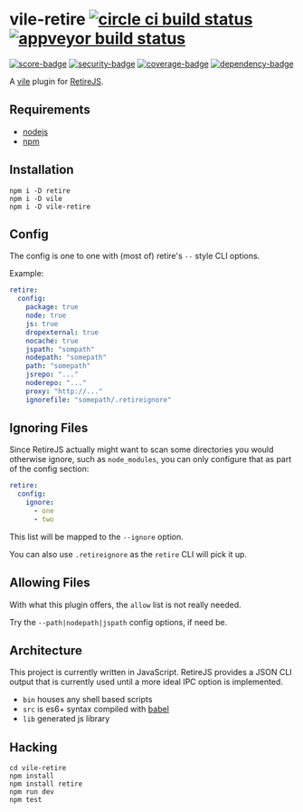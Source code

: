 # vile-retire [![circle ci build status](https://circleci.com/gh/forthright/vile-retire.svg?style=svg&circle-token=6be2dc62849170210b40aba8e999f825b0b99335)](https://circleci.com/gh/forthright/vile-retire) [![appveyor build status](https://ci.appveyor.com/api/projects/status/auqlywbel1fb2trx/branch/master?svg=true)](https://ci.appveyor.com/project/brentlintner/vile-retire/branch/master)

[![score-badge](https://vile.io/api/v0/projects/vile-retire/badges/score?token=USryyHar5xQs7cBjNUdZ)](https://vile.io/~brentlintner/vile-retire) [![security-badge](https://vile.io/api/v0/projects/vile-retire/badges/security?token=USryyHar5xQs7cBjNUdZ)](https://vile.io/~brentlintner/vile-retire) [![coverage-badge](https://vile.io/api/v0/projects/vile-retire/badges/coverage?token=USryyHar5xQs7cBjNUdZ)](https://vile.io/~brentlintner/vile-retire) [![dependency-badge](https://vile.io/api/v0/projects/vile-retire/badges/dependency?token=USryyHar5xQs7cBjNUdZ)](https://vile.io/~brentlintner/vile-retire)

A [vile](https://vile.io) plugin for [RetireJS](https://github.com/RetireJS/retire.js).

## Requirements

- [nodejs](http://nodejs.org)
- [npm](http://npmjs.org)

## Installation

    npm i -D retire
    npm i -D vile
    npm i -D vile-retire

## Config

The config is one to one with (most of) retire's `--` style CLI options.

Example:

```yaml
retire:
  config:
    package: true
    node: true
    js: true
    dropexternal: true
    nocache: true
    jspath: "sompath"
    nodepath: "somepath"
    path: "somepath"
    jsrepo: "..."
    noderepo: "..."
    proxy: "http://..."
    ignorefile: "somepath/.retireignore"
```

## Ignoring Files

Since RetireJS actually might want to scan some directories you would
otherwise ignore, such as `node_modules`, you can only configure that
as part of the config section:

```yaml
retire:
  config:
    ignore:
      - one
      - two
```

This list will be mapped to the `--ignore` option.

You can also use `.retireignore` as the `retire` CLI will pick it up.

## Allowing Files

With what this plugin offers, the `allow` list is not really needed.

Try the `--path|nodepath|jspath` config options, if need be.

## Architecture

This project is currently written in JavaScript. RetireJS provides
a JSON CLI output that is currently used until a more ideal
IPC option is implemented.

- `bin` houses any shell based scripts
- `src` is es6+ syntax compiled with [babel](https://babeljs.io)
- `lib` generated js library

## Hacking

    cd vile-retire
    npm install
    npm install retire
    npm run dev
    npm test
